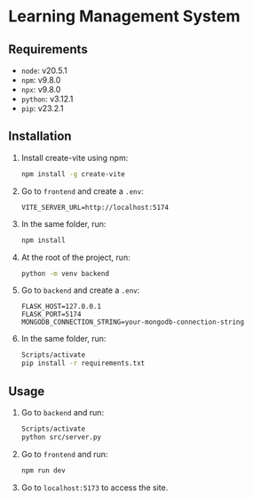 # Learning Management System

## Requirements

- `node`: v20.5.1
- `npm`: v9.8.0
- `npx`: v9.8.0
- `python`: v3.12.1
- `pip`: v23.2.1

## Installation

1. Install create-vite using npm:

    ```bash
    npm install -g create-vite
    ```

1. Go to `frontend` and create a `.env`:

    ```dotenv
    VITE_SERVER_URL=http://localhost:5174
    ```

1. In the same folder, run:

    ```bash
    npm install
    ```

1. At the root of the project, run:

    ```bash
    python -m venv backend
    ```

1. Go to `backend` and create a `.env`:

    ```dotenv
    FLASK_HOST=127.0.0.1
    FLASK_PORT=5174
    MONGODB_CONNECTION_STRING=your-mongodb-connection-string
    ```

1. In the same folder, run:

    ```bash
    Scripts/activate
    pip install -r requirements.txt
    ```

## Usage

1. Go to `backend` and run:

    ```bash
    Scripts/activate
    python src/server.py
    ```

1. Go to `frontend` and run:

    ```bash
    npm run dev
    ```

1. Go to `localhost:5173` to access the site.
